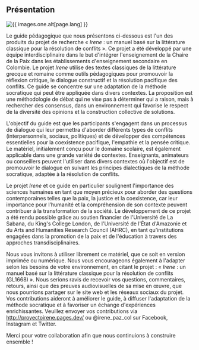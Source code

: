 ## Présentation
<img src="{{ images.one.src }}" alt="{{ images.one.alt[page.lang] }}" class="{{ images.one.classes | join: ' ' }}" id="{{ images.one.id }}">

Le guide pédagogique que nous présentons ci-dessous est l'un des produits du projet de recherche « *Irene* : un manuel basé sur la littérature classique pour la résolution de conflits ». Ce projet a été développé par une équipe interdisciplinaire dans le but d'intégrer l'enseignement de la Chaire de la Paix dans les établissements d'enseignement secondaire en Colombie. Le projet *Irene* utilise des textes classiques de la littérature grecque et romaine comme outils pédagogiques pour promouvoir la réflexion critique, le dialogue constructif et la résolution pacifique des conflits. Ce guide se concentre sur une adaptation de la méthode socratique qui peut être appliquée dans divers contextes. La proposition est une méthodologie de débat qui ne vise pas à déterminer qui a raison, mais à rechercher des consensus, dans un environnement qui favorise le respect de la diversité des opinions et la construction collective de solutions.

L'objectif du guide est que les participants s'engagent dans un processus de dialogue qui leur permettra d'aborder différents types de conflits (interpersonnels, sociaux, politiques) et de développer des compétences essentielles pour la coexistence pacifique, l'empathie et la pensée critique. Le matériel, initialement conçu pour le domaine scolaire, est également applicable dans une grande variété de contextes. Enseignants, animateurs ou conseillers peuvent l'utiliser dans divers contextes où l'objectif est de promouvoir le dialogue en suivant les principes dialectiques de la méthode socratique, adaptée à la résolution de conflits.

Le projet *Irene* et ce guide en particulier soulignent l'importance des sciences humaines en tant que moyen précieux pour aborder des questions contemporaines telles que la paix, la justice et la coexistence, car leur importance pour l’humanité et la compréhension de son contexte peuvent contribuer à la transformation de la société.
Le développement de ce projet a été rendu possible grâce au soutien financier de l'Université de La Sabana, du King's College London, de l'Université de l'État d'Amazonie et du Arts and Humanities Research Council (AHRC), en tant qu’institutions engagées dans la promotion de la paix et de l'éducation à travers des approches transdisciplinaires.

Nous vous invitons à utiliser librement ce matériel, que ce soit en version imprimée ou numérique. Nous vous encourageons également à l'adapter selon les besoins de votre environnement, en citant le projet : « *Irene* : un manuel basé sur la littérature classique pour la résolution de conflits (GL1668) ». Nous serions ravis de recevoir vos questions, commentaires, retours, ainsi que des preuves audiovisuelles de sa mise en œuvre, que nous pourrions partager sur le site web et les réseaux sociaux du projet. Vos contributions aideront à améliorer le guide, à diffuser l'adaptation de la méthode socratique et à favoriser un échange d'expériences enrichissantes. Veuillez envoyer vos contributions via http://proyectoirene.pages.dev/ ou @irene_paz_col sur Facebook, Instagram et Twitter.

Merci pour votre collaboration afin que nous continuions à construire ensemble !